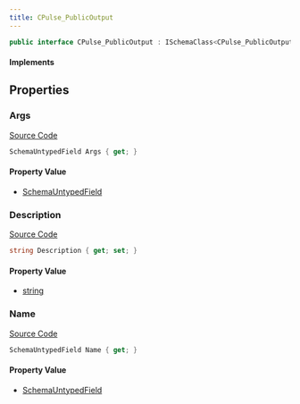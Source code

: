 ```yaml
---
title: CPulse_PublicOutput
---
```


```csharp
public interface CPulse_PublicOutput : ISchemaClass<CPulse_PublicOutput>, ISchemaField, ISchemaClass, INativeHandle
```

#### Implements

## Properties

### Args

[Source Code](https://github.com/swiftly-solution/swiftlys2/blob/beta/managed/src/SwiftlyS2.Generated/Schemas/Interfaces/CPulse_PublicOutput.cs#L22)

```csharp
SchemaUntypedField Args { get; }
```

#### Property Value

- [SchemaUntypedField](/docs/api/shared/schemas/schemauntypedfield)

### Description

[Source Code](https://github.com/swiftly-solution/swiftlys2/blob/beta/managed/src/SwiftlyS2.Generated/Schemas/Interfaces/CPulse_PublicOutput.cs#L19)

```csharp
string Description { get; set; }
```

#### Property Value

- [string](https://learn.microsoft.com/dotnet/api/system.string)

### Name

[Source Code](https://github.com/swiftly-solution/swiftlys2/blob/beta/managed/src/SwiftlyS2.Generated/Schemas/Interfaces/CPulse_PublicOutput.cs#L17)

```csharp
SchemaUntypedField Name { get; }
```

#### Property Value

- [SchemaUntypedField](/docs/api/shared/schemas/schemauntypedfield)

